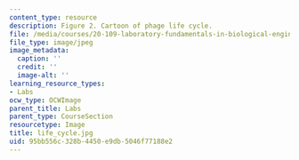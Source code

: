 ```yaml
---
content_type: resource
description: Figure 2. Cartoon of phage life cycle.
file: /media/courses/20-109-laboratory-fundamentals-in-biological-engineering-fall-2007/95bb556c328b4450e9db5046f77188e2_life_cycle.jpg
file_type: image/jpeg
image_metadata:
  caption: ''
  credit: ''
  image-alt: ''
learning_resource_types:
- Labs
ocw_type: OCWImage
parent_title: Labs
parent_type: CourseSection
resourcetype: Image
title: life_cycle.jpg
uid: 95bb556c-328b-4450-e9db-5046f77188e2
---
```

